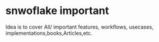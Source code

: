 # snwoflake important
Idea is to cover All/ important features, workflows, usecases, implementations,books,Articles,etc. 
